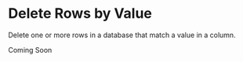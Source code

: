 # Delete Rows by Value
Delete one or more rows in a database that match a value in a column.

Coming Soon
